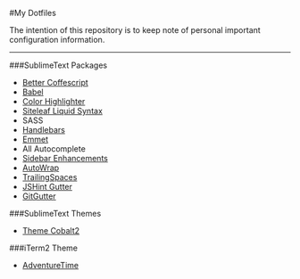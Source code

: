 #My Dotfiles

The intention of this repository is to keep note of personal important configuration
information.

---

###SublimeText Packages

- [Better Coffescript](https://github.com/aponxi/sublime-better-coffeescript)
- [Babel](https://github.com/babel/babel-sublime)
- [Color Highlighter](https://github.com/Monnoroch/ColorHighlighter)
- [Siteleaf Liquid Syntax](https://github.com/siteleaf/liquid-syntax-mode)
- SASS
- [Handlebars](https://github.com/daaain/Handlebars)
- [Emmet](https://github.com/sergeche/emmet-sublime)
- All Autocomplete
- [Sidebar Enhancements](https://github.com/titoBouzout/SideBarEnhancements)
- [AutoWrap](https://github.com/randy3k/AutoWrap)
- [TrailingSpaces](https://github.com/SublimeText/TrailingSpaces)
- [JSHint Gutter](https://github.com/victorporof/Sublime-JSHint)
- [GitGutter](https://github.com/jisaacks/GitGutter)

###SublimeText Themes
- [Theme Cobalt2](https://github.com/wesbos/cobalt2)

###iTerm2 Theme
- [AdventureTime](http://iterm2colorschemes.com/)
